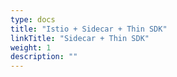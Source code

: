 ```yaml
---
type: docs
title: "Istio + Sidecar + Thin SDK"
linkTitle: "Sidecar + Thin SDK"
weight: 1
description: ""
---
```




